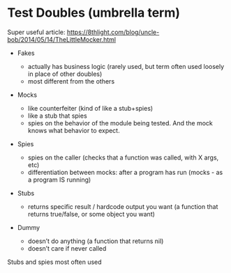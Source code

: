 # Test Doubles (umbrella term)

Super useful article: https://8thlight.com/blog/uncle-bob/2014/05/14/TheLittleMocker.html

- Fakes
  - actually has business logic (rarely used, but term often used loosely in place of other doubles)
  - most different from the others
- Mocks
  - like counterfeiter (kind of like a stub+spies)
  - like a stub that spies
  - spies on the behavior of the module being tested. And the mock knows what behavior to expect.

- Spies
  - spies on the caller (checks that a function was called, with X args, etc)
  - differentiation between mocks: after a program has run (mocks - as a program IS running)
- Stubs
  - returns specific result / hardcode output you want (a function that returns true/false, or some object you want)

- Dummy
  - doesn’t do anything (a function that returns nil)
  - doesn’t care if never called

Stubs and spies most often used


